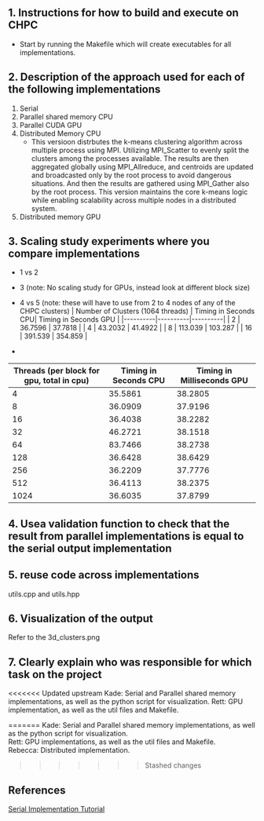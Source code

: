 ## 1. Instructions for how to build and execute on CHPC
- Start by running the Makefile which will create executables for all implementations.

## 2. Description of the approach used for each of the following implementations
1. Serial
2. Parallel shared memory CPU
3. Parallel CUDA GPU 
4. Distributed Memory CPU
    - This versioon distrbutes the k-means clustering algorithm across multiple process using MPI. Utilizing MPI_Scatter to evenly split the clusters among the processes available. The results are then aggregated globally using MPI_Allreduce, and centroids are updated and broadcasted only by the root process to avoid dangerous situations. And then the results are gathered using MPI_Gather also by the root process. This version maintains the core k-means logic while enabling scalability across multiple nodes in a distributed system.
5. Distributed memory GPU

## 3. Scaling study experiments where you compare implementations
- 1 vs 2 
- 3 (note: No scaling study for GPUs, instead look at different block size)
- 4 vs 5 (note: these will have to use from 2 to 4 nodes of any of the CHPC clusters)
| Number of Clusters (1064 threads) | Timing in Seconds CPU| Timing in Seconds GPU |
|----------|----------|----------|
| 2 | 36.7596 | 37.7818   |
| 4 | 43.2032 | 41.4922 |
| 8 | 113.039   | 103.287 |
| 16 | 391.539 | 354.859  |

- 
| Threads (per block for gpu, total in cpu)| Timing in Seconds CPU| Timing in Milliseconds GPU|
|----------|----------|----------|
| 4 | 35.5861 | 38.2805 |
| 8 | 36.0909 | 37.9196 |
| 16 | 36.4038 | 38.2282 |
| 32 | 46.2721 | 38.1518 |
| 64 | 83.7466 | 38.2738 |
| 128 | 36.6428  | 38.6429 |
| 256 | 36.2209 | 37.7776 |
| 512 | 36.4113 | 38.2375 |
| 1024 | 36.6035 | 37.8799 |

## 4. Usea  validation function to check that the result from parallel implementations is equal to the serial output implementation

## 5. reuse code across implementations
utils.cpp and utils.hpp

## 6. Visualization of the output
Refer to the 3d_clusters.png

## 7. Clearly explain who was responsible for which task on the project 
<<<<<<< Updated upstream
Kade: Serial and Parallel shared memory implementations, as well as the python script for visualization. 
Rett: GPU implementation, as well as the util files and Makefile.

=======
Kade: Serial and Parallel shared memory implementations, as well as the python script for visualization. \
Rett: GPU implementations, as well as the util files and Makefile.\
Rebecca: Distributed implementation.
>>>>>>> Stashed changes

## References
[Serial Implementation Tutorial](https://reasonabledeviations.com/2019/10/02/k-means-in-cpp/)
